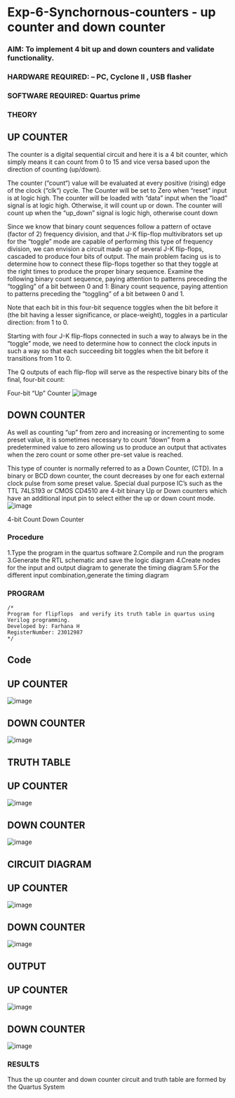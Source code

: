 # Exp-6-Synchornous-counters - up counter and down counter 
### AIM: To implement 4 bit up and down counters and validate  functionality.
### HARDWARE REQUIRED:  – PC, Cyclone II , USB flasher
### SOFTWARE REQUIRED:   Quartus prime
### THEORY 

## UP COUNTER 
The counter is a digital sequential circuit and here it is a 4 bit counter, which simply means it can count from 0 to 15 and vice versa based upon the direction of counting (up/down). 

The counter (“count“) value will be evaluated at every positive (rising) edge of the clock (“clk“) cycle.
The Counter will be set to Zero when “reset” input is at logic high.
The counter will be loaded with “data” input when the “load” signal is at logic high. Otherwise, it will count up or down.
The counter will count up when the “up_down” signal is logic high, otherwise count down

Since we know that binary count sequences follow a pattern of octave (factor of 2) frequency division, and that J-K flip-flop multivibrators set up for the “toggle” mode are capable of performing this type of frequency division, we can envision a circuit made up of several J-K flip-flops, cascaded to produce four bits of output.
The main problem facing us is to determine how to connect these flip-flops together so that they toggle at the right times to produce the proper binary sequence.
Examine the following binary count sequence, paying attention to patterns preceding the “toggling” of a bit between 0 and 1:
Binary count sequence, paying attention to patterns preceding the “toggling” of a bit between 0 and 1.

Note that each bit in this four-bit sequence toggles when the bit before it (the bit having a lesser significance, or place-weight), toggles in a particular direction: from 1 to 0.



 
 

Starting with four J-K flip-flops connected in such a way to always be in the “toggle” mode, we need to determine how to connect the clock inputs in such a way so that each succeeding bit toggles when the bit before it transitions from 1 to 0.

The Q outputs of each flip-flop will serve as the respective binary bits of the final, four-bit count:

 
 

Four-bit “Up” Counter
![image](https://user-images.githubusercontent.com/36288975/169644758-b2f4339d-9532-40c5-af40-8f4f8c942e2c.png)



## DOWN COUNTER 

As well as counting “up” from zero and increasing or incrementing to some preset value, it is sometimes necessary to count “down” from a predetermined value to zero allowing us to produce an output that activates when the zero count or some other pre-set value is reached.

This type of counter is normally referred to as a Down Counter, (CTD). In a binary or BCD down counter, the count decreases by one for each external clock pulse from some preset value. Special dual purpose IC’s such as the TTL 74LS193 or CMOS CD4510 are 4-bit binary Up or Down counters which have an additional input pin to select either the up or down count mode.
![image](https://user-images.githubusercontent.com/36288975/169644844-1a14e123-7228-4ed8-81a9-eb937dff4ac8.png)


4-bit Count Down Counter
### Procedure
1.Type the program in the quartus software
2.Compile and run the program
3.Generate the RTL schematic and save the logic diagram
4.Create nodes for the input and output diagram to generate the timing diagram
5.For the different input combination,generate the timing diagram
### PROGRAM
```
/*
Program for flipflops  and verify its truth table in quartus using Verilog programming.
Developed by: Farhana H
RegisterNumber: 23012987
*/
```
## Code
## UP COUNTER
![image](https://github.com/syedfayaz3105/Exp-7-Synchornous-counters-/assets/147144126/bdad15cc-1765-4253-9218-373f21b27902)
## DOWN COUNTER
![image](https://github.com/syedfayaz3105/Exp-7-Synchornous-counters-/assets/147144126/d708ad2b-5893-44d1-9d16-5d685ddfb96c)
## TRUTH TABLE
## UP COUNTER
![image](https://github.com/syedfayaz3105/Exp-7-Synchornous-counters-/assets/147144126/35efd13c-014e-4b35-a57b-9a67c77f613e)
## DOWN COUNTER
![image](https://github.com/syedfayaz3105/Exp-7-Synchornous-counters-/assets/147144126/a4fc82eb-737a-4376-820d-171677b4b499)
## CIRCUIT DIAGRAM
## UP COUNTER
![image](https://github.com/syedfayaz3105/Exp-7-Synchornous-counters-/assets/147144126/4bd36294-bd4e-487b-bd74-58eb78c571b2)
## DOWN COUNTER
![image](https://github.com/syedfayaz3105/Exp-7-Synchornous-counters-/assets/147144126/954d0fc5-b1bb-4731-8825-98f04763befc)
## OUTPUT
## UP COUNTER
![image](https://github.com/syedfayaz3105/Exp-7-Synchornous-counters-/assets/147144126/1263d20e-3fc4-48d5-9d1b-555c5f614442)
## DOWN COUNTER
![image](https://github.com/syedfayaz3105/Exp-7-Synchornous-counters-/assets/147144126/f020de3a-5b36-4234-9e39-cfe4e7308fc4)
### RESULTS 
Thus the up counter and down counter circuit and truth table are formed by the Quartus System
